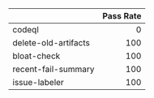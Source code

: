 |                      |   Pass Rate |
|:---------------------|------------:|
| codeql               |           0 |
| delete-old-artifacts |         100 |
| bloat-check          |         100 |
| recent-fail-summary  |         100 |
| issue-labeler        |         100 |